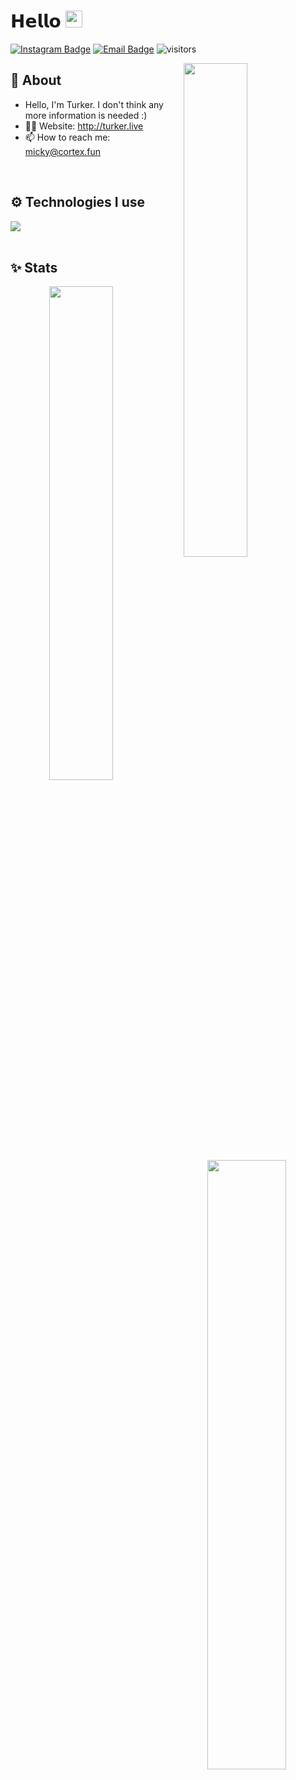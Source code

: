 # 𝗛𝗲𝗹𝗹𝗼 <img src="https://user-images.githubusercontent.com/5679180/79618120-0daffb80-80be-11ea-819e-d2b0fa904d07.gif" width="27"> 

[![Instagram Badge](https://img.shields.io/badge/-Instagram-5851DB?style=flat-square&labelColor=5851DB&logo=instagram&logoColor=white&link=https://instagram.com/turkerqwe)](https://instagram.com/turkerqwe)
[![Email Badge](https://img.shields.io/badge/-Email-c14438?style=flat-square&logo=Gmail&logoColor=white&link=mailto:micky@cortex.fun)](mailto:me@turker.live)
![visitors](https://visitor-badge.laobi.icu/badge?page_id=mickyws)

<img width="45%" align="right" src="https://github-readme-streak-stats.herokuapp.com/?user=mickyws&theme=black-ice&hide_border=true&stroke=0000&background=0D1117">

<div align="left" width="100%">
   
## 🧐 About

- Hello, I'm Turker. I don't think any more information is needed :)
- 👨‍💻 Website: http://turker.live
- 📫 How to reach me: micky@cortex.fun
  
<br />
   
## ⚙️ Technologies I use
   
<img src="https://skillicons.dev/icons?i=javascript,typescript,html,css,express,tailwindcss,nextjs,react,mongodb,nodejs,mysql,bootstrap,github,heroku,nodejs,python&perline=8" />
</div>

<br />

## ✨ Stats

<div align="center" width="100%">
   <img align="left" width="45%" src="https://github-readme-stats.vercel.app/api?username=mickyws&show_icons=true&count_private=true&theme=react&hide_border=true&bg_color=0D1117">
   <img align="right" width="50%" src="https://activity-graph.herokuapp.com/graph?username=mickyws&bg_color=0D1117&color=5BCDEC&line=5BCDEC&point=FFFFFF&hide_border=true"></div>
</div>

<br />
<br />
